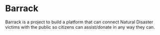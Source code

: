# Barrack

Barrack is a project to build a platform that can connect Natural Disaster victims with the public so citizens can assist/donate in any way they can.






